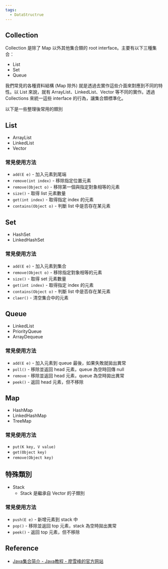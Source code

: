 ```yaml
---
tags:
  - DataStructrue
---
```

## Collection 

Collection 是除了 Map 以外其他集合類的 root interface。主要有以下三種集合：

- List
- Set
- Queue

我們常見的各種資料結構 (Map 除外) 就是透過去實作這些介面來對應到不同的特性。以 List 來說，就有 ArrayList、LinkedList、Vector 等不同的實作。透過 Collections 來統一這些 interface 的行為，讓集合類標準化。

以下是一些整理後常用的類別

## List

- ArrayList
- LinkedList
- Vector

### 常見使用方法

- `add(E e)` - 加入元素到尾端
- `remove(int index)` - 移除指定位置元素
- `remove(Object o)` - 移除第一個與指定對象相等的元素
- `size()` - 取得 list 元素數量
- `get(int index)` - 取得指定 index 的元素
- `contains(Object o)` - 判斷 list 中是否存在某元素
## Set

- HashSet
- LinkedHashSet

### 常見使用方法

- `add(E e)` - 加入元素到集合
- `remove(Object o)` - 移除指定對象相等的元素
- `size()` - 取得 set 元素數量
- `get(int index)` - 取得指定 index 的元素
- `contains(Object o)` - 判斷 list 中是否存在某元素
- `claer()` - 清空集合中的元素

## Queue

- LinkedList
- PriorityQueue
- ArrayDequeue

### 常見使用方法

- `add(E e)` - 加入元素到 queue 最後，如果失敗就拋出異常
- `poll()` - 移除並返回 head 元素，queue 為空時回傳 null
- `remove` -  移除並返回 head 元素，queue 為空時拋出異常
- `peek()` - 返回 head 元素，但不移除

## Map

- HashMap 
- LinkedHashMap
- TreeMap

### 常見使用方法

- `put(K key, V value)`
- `get(Object key)`
- `remove(Object key)`

## 特殊類別

- Stack
	- Stack 是繼承自 Vector 的子類別
	
### 常見使用方法

- `push(E e)` - 新增元素到 stack 中
- `pop()` - 移除並返回 top 元素，stack 為空時拋出異常
- `peek()` - 返回 top 元素，但不移除

## Reference

- [Java集合简介 - Java教程 - 廖雪峰的官方网站](https://liaoxuefeng.com/books/java/collection/quick-start/index.html)